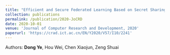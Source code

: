 ```yaml
---
title: "Efficient and Secure Federated Learning Based on Secret Sharing and Gradients Selection (in Chinese)"
collection: publications
permalink: /publication/2020-JoCRD
date: 2020-10-01
venue: 'Journal of Computer Research and Development, 2020'
paperurl: 'https://crad.ict.ac.cn/EN/Y2020/V57/I10/2241'
---
```

Authors: **Dong Ye**, Hou Wei, Chen Xiaojun, Zeng Shuai
